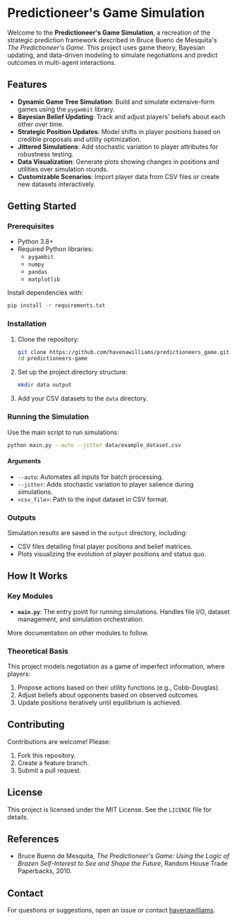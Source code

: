 
# Predictioneer's Game Simulation

Welcome to the **Predictioneer's Game Simulation**, a recreation of the strategic prediction framework described in Bruce Bueno de Mesquita's *The Predictioneer's Game*. This project uses game theory, Bayesian updating, and data-driven modeling to simulate negotiations and predict outcomes in multi-agent interactions.

## Features

- **Dynamic Game Tree Simulation**: Build and simulate extensive-form games using the `pygambit` library.
- **Bayesian Belief Updating**: Track and adjust players' beliefs about each other over time.
- **Strategic Position Updates**: Model shifts in player positions based on credible proposals and utility optimization.
- **Jittered Simulations**: Add stochastic variation to player attributes for robustness testing.
- **Data Visualization**: Generate plots showing changes in positions and utilities over simulation rounds.
- **Customizable Scenarios**: Import player data from CSV files or create new datasets interactively.

## Getting Started

### Prerequisites

- Python 3.8+
- Required Python libraries:
  - `pygambit`
  - `numpy`
  - `pandas`
  - `matplotlib`

Install dependencies with:
```bash
pip install -r requirements.txt
```

### Installation

1. Clone the repository:
   ```bash
   git clone https://github.com/havenawilliams/predictioneers_game.git
   cd predictioneers-game
   ```

2. Set up the project directory structure:
   ```bash
   mkdir data output
   ```

3. Add your CSV datasets to the `data` directory.

### Running the Simulation

Use the main script to run simulations:
```bash
python main.py --auto --jitter data/example_dataset.csv
```

#### Arguments

- `--auto`: Automates all inputs for batch processing.
- `--jitter`: Adds stochastic variation to player salience during simulations.
- `<csv_file>`: Path to the input dataset in CSV format.

### Outputs

Simulation results are saved in the `output` directory, including:
- CSV files detailing final player positions and belief matrices.
- Plots visualizing the evolution of player positions and status quo.

## How It Works

### Key Modules

- **`main.py`**: The entry point for running simulations. Handles file I/O, dataset management, and simulation orchestration.

More documentation on other modules to follow.

### Theoretical Basis

This project models negotiation as a game of imperfect information, where players:
1. Propose actions based on their utility functions (e.g., Cobb-Douglas).
2. Adjust beliefs about opponents based on observed outcomes.
3. Update positions iteratively until equilibrium is achieved.

## Contributing

Contributions are welcome! Please:
1. Fork this repository.
2. Create a feature branch.
3. Submit a pull request.

## License

This project is licensed under the MIT License. See the `LICENSE` file for details.

## References

- Bruce Bueno de Mesquita, *The Predictioneer's Game: Using the Logic of Brazen Self-Interest to See and Shape the Future*, Random House Trade Paperbacks, 2010.

## Contact

For questions or suggestions, open an issue or contact [havenawilliams](https://github.com/havenawilliams).
